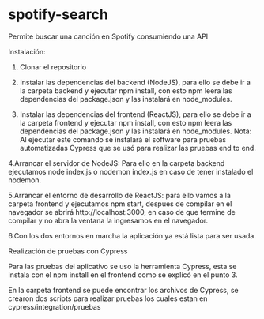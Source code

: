 # spotify-search

Permite buscar una canción en Spotify consumiendo una API

Instalación:

1. Clonar el repositorio

2. Instalar las dependencias del backend (NodeJS), para ello se debe ir a la carpeta backend y ejecutar npm install, con esto npm leera las dependencias del package.json y las instalará en node_modules.

3. Instalar las dependencias del frontend (ReactJS), para ello se debe ir a la carpeta frontend y ejecutar npm install, con esto npm leera las dependencias del package.json y las instalará en node_modules. 
Nota: Al ejecutar este comando se instalará  el software para pruebas automatizadas Cypress que se usó para realizar las pruebas end to end.

4.Arrancar el servidor de NodeJS: Para ello en la carpeta backend ejecutamos node index.js o nodemon index.js en caso de tener instalado el nodemon.

5.Arrancar el entorno de desarrollo de ReactJS: para ello vamos a la carpeta frontend y ejecutamos npm start, despues de compilar en el navegador se abrirá http://localhost:3000, en caso de que termine de compilar y no abra la ventana la ingresamos en el navegador.

6.Con los dos entornos en marcha la aplicación ya está lista para ser usada.

Realización de pruebas con Cypress

Para las pruebas del aplicativo se uso la herramienta Cypress, esta se instala con el npm install en el frontend como se explicó en el punto 3.

En la carpeta frontend se puede encontrar los archivos de Cypress, se crearon dos scripts para realizar pruebas los cuales estan en cypress/integration/pruebas
